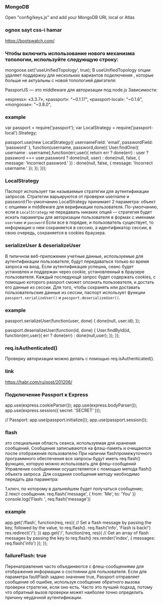 

### MongoDB

Open "config/keys.js" and add your MongoDB URI, local or Atlas

### ognox sayt css-i hamar 
https://bootswatch.com/


### Чтобы включить использование нового механизма топологии, используйте следующую строку:
mongoose.set('useUnifiedTopology', true);
В useUnifiedTopology опции удаляет поддержку для нескольких вариантов подключения , которые больше не актуальны с новой топологией двигателя:


PassportJS — это middleware для авторизации под node.js
Зависимости:

«express»: «3.3.7»,
«passport»: "~0.1.17",
«passport-local»: "~0.1.6",
«mongoose»: "~3.8.0",

### example
var passport       = require('passport');
var LocalStrategy  = require('passport-local').Strategy;

passport.use(new LocalStrategy({
  usernameField: 'email',
  passwordField: 'password'
}, function(username, password,done){
  User.findOne({ username : username},function(err,user){
    return err 
      ? done(err)
      : user
        ? password === user.password
          ? done(null, user)
          : done(null, false, { message: 'Incorrect password.' })
        : done(null, false, { message: 'Incorrect username.' });
  });
}));
###  LocalStrategy
Паспорт использует так называемые стратегии для аутентификации запросов. Стратегии варьируются от проверки username и password:По-умолчанию
LocalStrategy принимает 2 параметра: объект с опциями и middleware для верификации пользователя. 
По-умолчанию, если в `LocalStrategy` не передавать никаких опций — стратегия будет искать параметры для авторизации пользователя в формах с именами `username` и `password`
Если все в порядке, и пользователь существует, то информация о нем сохраняется в сессию, а идентификатор сессии, в свою очередь, сохраняется в cookies браузера.

### serializeUser & deserializeUser
В типичном веб-приложении учетные данные, используемые для аутентификации пользователя, будут передаваться только во время запроса на вход. Если аутентификация успешна, сеанс будет установлен и поддержан через cookie, установленный в браузере пользователя.
Каждый последующй запрос будет содержать cookies, с помощью которого passport сможет опознать пользователя, и достать его данные из сессии. Для того, чтобы сохранять или доставать пользовательские данные из сессии, паспорт использует функции `passport.serializeUser()` и `passport.deserializeUser()`. 
### example
passport.serializeUser(function(user, done) {
  done(null, user.id);
});


passport.deserializeUser(function(id, done) {
  User.findById(id, function(err,user){
    err 
      ? done(err)
      : done(null,user);
  });
});
 ### req.isAuthenticated()
 Проверку авторизации можно делать с помощью req.isAuthenticated(). 


### link 
https://habr.com/ru/post/201206/





### Подключение Passport к Express
app.use(express.cookieParser());
app.use(express.bodyParser());
app.use(express.session({ secret: 'SECRET' }));
 
// Passport:
app.use(passport.initialize());
app.use(passport.session());


### flash
это специальная область сеанса, используемая для хранения сообщений. Сообщения записываются на флэш-память и очищаются после отображения пользователю
При наличии flashпромежуточного программного обеспечения все запросы будут иметь 
req.flash() функцию, которую можно использовать для флеш-сообщений
Управление сообщениями осуществляется с помощью метода flash() объекта запроса. Для создания сообщения методу необходимо передать два параметра:

1.ключ, по которому в дальнейшем будет получаться сообщение;
2.текст сообщения.
req.flash('message', { from: 'Me', to: 'You' })
console.log('Flash: ', req.flash('message'))
### example
app.get('/flash', function(req, res){
  // Set a flash message by passing the key, followed by the value, to req.flash().
  req.flash('info', 'Flash is back!')
  res.redirect('/');
})
app.get('/', function(req, res){
  // Get an array of flash messages by passing the key to req.flash()
  res.render('index', { messages: req.flash('info') });
});

### failureFlash: true 
Перенаправления часто объединяются с флеш-сообщениями для отображения информации о состоянии для пользователя.
Если для параметра faultFlash задано значение true, Passport отправляет сообщение об ошибке, используя сообщение обратного вызова проверки стратегии, если оно есть. Часто это лучший подход, потому что обратный вызов проверки может наиболее точно определить причину неудачной аутентификации.